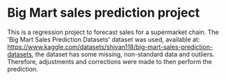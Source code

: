 # Big Mart sales prediction project

This is a regression project to forecast sales for a supermarket chain.
The 'Big Mart Sales Prediction Datasets' dataset was used, available at: https://www.kaggle.com/datasets/shivan118/big-mart-sales-prediction-datasets, the dataset has some missing, non-standard data and outliers. Therefore, adjustments and corrections were made to then perform the prediction.
